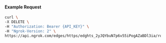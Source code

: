 <!-- Code generated for API Clients. DO NOT EDIT. -->

#### Example Request

```bash
curl \
-X DELETE \
-H "Authorization: Bearer {API_KEY}" \
-H "Ngrok-Version: 2" \
https://api.ngrok.com/edges/https/edghts_2yJQYbuN7p6v55iPogAZaBDl3ia/routes/edghtsrt_2yJQYYTOjOsAGQuAFH766ikmKsc/oauth
```
